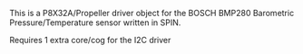 This is a P8X32A/Propeller driver object for the BOSCH BMP280 Barometric Pressure/Temperature sensor written in SPIN.

Requires 1 extra core/cog for the I2C driver

